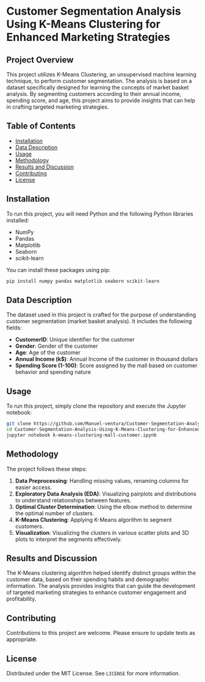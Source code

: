 # Customer Segmentation Analysis Using K-Means Clustering for Enhanced Marketing Strategies

## Project Overview
This project utilizes K-Means Clustering, an unsupervised machine learning technique, to perform customer segmentation. The analysis is based on a dataset specifically designed for learning the concepts of market basket analysis. By segmenting customers according to their annual income, spending score, and age, this project aims to provide insights that can help in crafting targeted marketing strategies.

## Table of Contents
- [Installation](#installation)
- [Data Description](#data-description)
- [Usage](#usage)
- [Methodology](#methodology)
- [Results and Discussion](#results-and-discussion)
- [Contributing](#contributing)
- [License](#license)

## Installation
To run this project, you will need Python and the following Python libraries installed:
- NumPy
- Pandas
- Matplotlib
- Seaborn
- scikit-learn

You can install these packages using pip:
```bash
pip install numpy pandas matplotlib seaborn scikit-learn
```

## Data Description
The dataset used in this project is crafted for the purpose of understanding customer segmentation (market basket analysis). It includes the following fields:
- **CustomerID**: Unique identifier for the customer
- **Gender**: Gender of the customer
- **Age**: Age of the customer
- **Annual Income (k$)**: Annual Income of the customer in thousand dollars
- **Spending Score (1-100)**: Score assigned by the mall based on customer behavior and spending nature

## Usage
To run this project, simply clone the repository and execute the Jupyter notebook:
```bash
git clone https://github.com/Manuel-ventura/Customer-Segmentation-Analysis-Using-K-Means-Clustering-for-Enhanced-Marketing-Strategies.git
cd Customer-Segmentation-Analysis-Using-K-Means-Clustering-for-Enhanced-Marketing-Strategies
jupyter notebook k-means-clustering-mall-customer.ipynb
```

## Methodology
The project follows these steps:
1. **Data Preprocessing**: Handling missing values, renaming columns for easier access.
2. **Exploratory Data Analysis (EDA)**: Visualizing pairplots and distributions to understand relationships between features.
3. **Optimal Cluster Determination**: Using the elbow method to determine the optimal number of clusters.
4. **K-Means Clustering**: Applying K-Means algorithm to segment customers.
5. **Visualization**: Visualizing the clusters in various scatter plots and 3D plots to interpret the segments effectively.

## Results and Discussion
The K-Means clustering algorithm helped identify distinct groups within the customer data, based on their spending habits and demographic information. The analysis provides insights that can guide the development of targeted marketing strategies to enhance customer engagement and profitability.

## Contributing
Contributions to this project are welcome. Please ensure to update tests as appropriate.

## License
Distributed under the MIT License. See `LICENSE` for more information.
